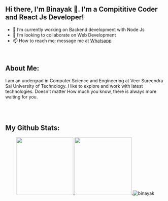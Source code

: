


## Hi there, I'm Binayak 👋. I'm a Compititive Coder and React Js Developer!
- 🔭 I’m currently working on Backend development with Node Js
- 👯 I’m looking to collaborate on Web Development
- 📫 How to reach me: message me at [Whatsapp](https://wa.me/919438746476)

<br />

## About Me:
I am an undergrad in Computer Science and Engineering at Veer Sureendra Sai University of Technology. I like to explore and work with latest technologies. Doesn't matter How much you know, there is always more waiting for you.


<br />
<br />

## My Github Stats:
<p align = "center">
<a href="https://github.com/binayaksadangi">
  <img height="180em" src="https://github-readme-stats.vercel.app/api?username=binayaksadangi&theme=buefy&show_icons=true" />
  <img height="180em" src="https://github-readme-stats.vercel.app/api/top-langs/?username=binayaksadangi&theme=buefy&layout=compact" />
</a>
<img align="center" src="https://github-readme-streak-stats.herokuapp.com/?user=binayaksadangi&" alt="binayak" /></p>


[git]: https://github.com/binayaksadangi

